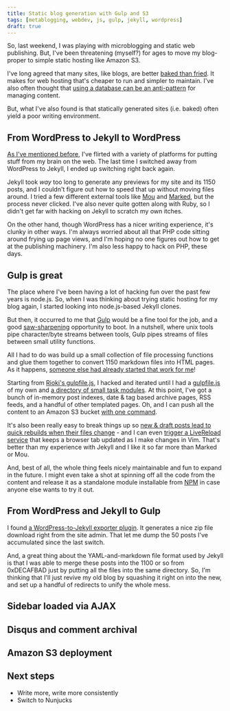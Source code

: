 ```yaml
---
title: Static blog generation with Gulp and S3
tags: [metablogging, webdev, js, gulp, jekyll, wordpress]
draft: true
---
```


So, last weekend, I was playing with microblogging and static web publishing.
But, I've been threatening (myself?) for ages to move my blog-proper to simple
static hosting like Amazon S3. 

<!--more-->

I've long agreed that many sites, like blogs, are better [baked than
fried][bake]. It makes for web hosting that's cheaper to run and simpler to
maintain. I've also often thought that [using a database can be an
anti-pattern][antidatabase] for managing content. 

But, what I've also found is that statically generated sites (i.e. baked)
often yield a poor writing environment.

## From WordPress to Jekyll to WordPress

[As I've mentioned before][platforms], I've flirted with a variety of
platforms for putting stuff from my brain on the web. The last time I switched
away from WordPress to Jekyll, I ended up switching right back again.

Jekyll took *way* too long to generate any previews for my site and its 1150
posts, and I couldn't figure out how to speed that up without moving files
around.  I tried a few different external tools like [Mou](http://25.io/mou/)
and [Marked](http://marked2app.com/), but the process never clicked.  I've
also never quite gotten along with Ruby, so I didn't get far with hacking on
Jekyll to scratch my own itches.

On the other hand, though WordPress has a nicer writing experience, it's
clunky in other ways. I'm always worried about all that PHP code sitting
around frying up page views, and I'm hoping no one figures out how to get at
the publishing machinery. I'm also less happy to hack on PHP, these days.

## Gulp is great

The place where I've been having a lot of hacking fun over the past few years
is node.js. So, when I was thinking about trying static hosting for
my blog again, I started looking into node.js-based Jekyll clones.

But then, it occurred to me that [Gulp][] would be a fine tool for the job,
and a good [saw-sharpening][sharpen] opportunity to boot. In a nutshell, where
unix tools pipe character/byte streams between tools, Gulp pipes streams of
files between small utility functions. 

All I had to do was build up a small collection of file processing
functions and glue them together to convert 1150 markdown files into HTML
pages. As it happens, [someone else had already started that work for
me][rioki]!

Starting from [Rioki's gulpfile.js][rioki2], I hacked and iterated until I had
a [gulpfile.js](https://github.com/lmorchard/blog.lmorchard.com/blob/master/gulpfile.js)
of my own and [a directory of small task modules](https://github.com/lmorchard/blog.lmorchard.com/tree/master/lib/tasks).
At this point, I've got a bunch of in-memory post indexes, date & tag based
archive pages, RSS feeds, and a handful of other templated pages. Oh, and I
can push all the content to an Amazon S3 bucket [with one command](https://github.com/lmorchard/blog.lmorchard.com/blob/master/gulpfile.js#L32).

It's also been really easy to break things up so [new & draft posts lead to
quick rebuilds when their files
change](https://github.com/lmorchard/blog.lmorchard.com/blob/master/lib/tasks/posts.js#L13) - and I can even [trigger a LiveReload
service](https://github.com/lmorchard/blog.lmorchard.com/blob/master/lib/tasks/posts.js#L29)
that keeps a browser tab updated as I make changes in Vim. That's better than
my experience with Jekyll and I like it so far more than Marked or Mou.

And, best of all, the whole thing feels nicely maintainable and fun to expand
in the future. I might even take a shot at spinning off all the code from the
content and release it as a standalone module installable from
[NPM](http://npmjs.org) in case anyone else wants to try it out.

## From WordPress and Jekyll to Gulp

I found [a WordPress-to-Jekyll exporter plugin][exporter]. It
generates a nice zip file download right from the site admin. That let me
dump the 50 posts I've accumulated since the last switch.

And, a great thing about the YAML-and-markdown file format used by Jekyll is
that I was able to merge these posts into the 1100 or so from 0xDECAFBAD just
by putting all the files into the same directory. So, I'm thinking
that I'll just revive my old blog by squashing it right on into the new, and
set up a handful of redirects to unify the whole mess.

## Sidebar loaded via AJAX

## Disqus and comment archival

## Amazon S3 deployment

## Next steps

* Write more, write more consistently
* Switch to Nunjucks

[bake]: http://www.aaronsw.com/weblog/000404
[rioki]: http://www.rioki.org/2014/06/09/jekyll-to-gulp.html
[antidatabase]: https://indiewebcamp.com/database-antipattern
[exporter]: https://github.com/benbalter/wordpress-to-jekyll-exporter
[platforms]: http://decafbad.com/blog/2011/06/08/moved-to-jekyll/

[gulp]: http://gulpjs.com/
[enthusiasm]: http://decafbad.com/blog/2006/05/26/confessions-of-a-serial-enthusiast
[sharpen]: https://www.stephencovey.com/7habits/7habits-habit7.php
[rioki2]: https://github.com/rioki/www.rioki.org/blob/master/gulpfile.js

<!-- vim: set wrap wm=5 syntax=mkd textwidth=78: -->
